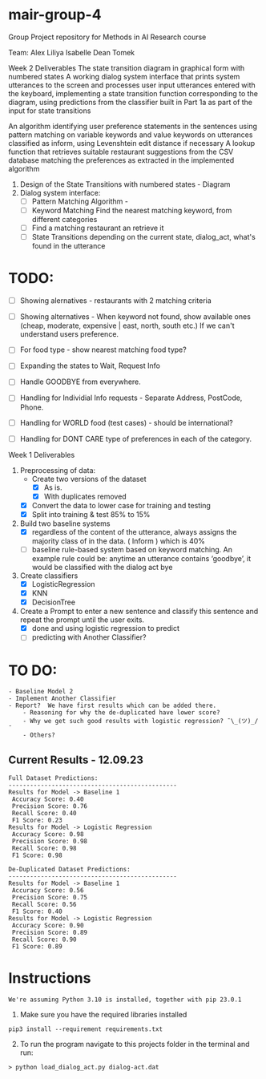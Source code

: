 # mair-group-4
Group Project repository for Methods in AI Research course

Team:
Alex
Liliya
Isabelle
Dean
Tomek 


Week 2 Deliverables
The state transition diagram in graphical form with numbered states
A working dialog system interface that prints system utterances to the screen and processes user input utterances entered with the keyboard, implementing a state transition function corresponding to the diagram, using predictions from the classifier built in Part 1a as part of the input for state transitions

An algorithm identifying user preference statements in the sentences using pattern matching on variable keywords and value keywords on utterances classified as inform, using Levenshtein edit distance if necessary
A lookup function that retrieves suitable restaurant suggestions from the CSV database matching the preferences as extracted in the implemented algorithm


1. Design of the State Transitions with numbered states - Diagram 
2. Dialog system interface:
    - [ ] Pattern Matching Algorithm - 
    - [ ] Keyword Matching 
        Find the nearest matching keyword, from different categories
    - [ ] Find a matching restaurant an retrieve it
    - [ ] State Transitions depending on the current state, dialog_act, what's found in the utterance

# TODO: 
- [ ] Showing alernatives - restaurants with 2 matching criteria
- [ ] Showing alternatives - When keyword not found, show available ones (cheap, moderate, expensive | east, north, south etc.)
    If we can't understand users preference. 
- [ ] For food type - show nearest matching food type? 
- [ ] Expanding the states to Wait, Request Info
- [ ] Handle GOODBYE from everywhere.
- [ ] Handling for Individial Info requests - Separate Address, PostCode, Phone. 
- [ ] Handling for WORLD food (test cases) - should be international? 
- [ ] Handling for DONT CARE type of preferences in each of the category. 



Week 1 Deliverables

1. Preprocessing of data:
    - Create two versions of the dataset
        - [x] As is.
        - [x] With duplicates removed
    - [x] Convert the data to lower case for training and testing
    - [x] Split into training & test 85% to 15%
2. Build two baseline systems
    - [x] regardless of the content of the utterance, always assigns the majority class of in the data. ( Inform ) which is 40% 
    - [ ] baseline rule-based system based on keyword matching. An example rule could be: anytime an utterance contains ‘goodbye’, it would be classified with the dialog act bye
3. Create classifiers 
    - [x] LogisticRegression
    - [x] KNN
    - [x] DecisionTree
4. Create a Prompt to enter a new sentence and classify this sentence and repeat the prompt until the user exits.
    - [x] done and using logistic regression to predict
    - [ ] predicting with Another Classifier?
    
# TO DO:

    - Baseline Model 2
    - Implement Another Classifier
    - Report?  We have first results which can be added there. 
        - Reasoning for why the de-duplicated have lower score? 
        - Why we get such good results with logistic regression? ¯\_(ツ)_/¯ 
        - Others? 
## Current Results - 12.09.23
```
Full Dataset Predictions: 
-----------------------------------------------
Results for Model -> Baseline 1
 Accuracy Score: 0.40
 Precision Score: 0.76
 Recall Score: 0.40
 F1 Score: 0.23
Results for Model -> Logistic Regression
 Accuracy Score: 0.98
 Precision Score: 0.98
 Recall Score: 0.98
 F1 Score: 0.98

De-Duplicated Dataset Predictions: 
-----------------------------------------------
Results for Model -> Baseline 1
 Accuracy Score: 0.56
 Precision Score: 0.75
 Recall Score: 0.56
 F1 Score: 0.40
Results for Model -> Logistic Regression
 Accuracy Score: 0.90
 Precision Score: 0.89
 Recall Score: 0.90
 F1 Score: 0.89
```
# Instructions 
```
We're assuming Python 3.10 is installed, together with pip 23.0.1
```
1. Make sure you have the required libraries installed
```
pip3 install --requirement requirements.txt
```

2. To run the program navigate to this projects folder in the terminal and run:
```
> python load_dialog_act.py dialog-act.dat
```
